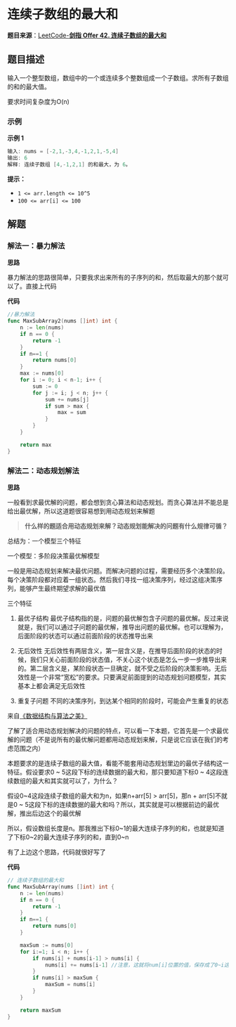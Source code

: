 
# 连续子数组的最大和

**题目来源**：[LeetCode-**剑指 Offer 42. 连续子数组的最大和**](https://leetcode-cn.com/problems/lian-xu-zi-shu-zu-de-zui-da-he-lcof/)

## 题目描述

输入一个整型数组，数组中的一个或连续多个整数组成一个子数组。求所有子数组的和的最大值。

要求时间复杂度为O(n)

### 示例

**示例 1**

```go
输入: nums = [-2,1,-3,4,-1,2,1,-5,4]
输出: 6
解释: 连续子数组 [4,-1,2,1] 的和最大，为 6。
```

**提示：**

- `1 <= arr.length <= 10^5`
- `100 <= arr[i] <= 100`

## 解题

### 解法一：暴力解法

**思路**

暴力解法的思路很简单，只要我求出来所有的子序列的和，然后取最大的那个就可以了。直接上代码

**代码**

```go
//暴力解法
func MaxSubArray2(nums []int) int {
	n := len(nums)
	if n == 0 {
		return -1
	}
	if n==1 {
		return nums[0]
	}
	max := nums[0]
	for i := 0; i < n-1; i++ {
		sum := 0
		for j := i; j < n; j++ {
			sum += nums[j]
			if sum > max {
				max = sum
			}
		}
	}

	return max
}
```

### 解法二：动态规划解法

**思路**

一般看到求最优解的问题，都会想到贪心算法和动态规划。而贪心算法并不能总是给出最优解，所以这道题很容易想到用动态规划来解题

> **什么样的题适合用动态规划来解？动态规划能解决的问题有什么规律可循？**

总结为：一个模型三个特征

一个模型：多阶段决策最优解模型

一般是用动态规划来解决最优问题。而解决问题的过程，需要经历多个决策阶段。每个决策阶段都对应着一组状态。然后我们寻找一组决策序列，经过这组决策序列，能够产生最终期望求解的最优值

三个特征

1. 最优子结构
最优子结构指的是，问题的最优解包含子问题的最优解。反过来说就是，我们可以通过子问题的最优解，推导出问题的最优解。也可以理解为，后面阶段的状态可以通过前面阶段的状态推导出来

2. 无后效性
无后效性有两层含义，第一层含义是，在推导后面阶段的状态的时候，我们只关心前面阶段的状态值，不关心这个状态是怎么一步一步推导出来的。第二层含义是，某阶段状态一旦确定，就不受之后阶段的决策影响。无后效性是一个非常“宽松”的要求。只要满足前面提到的动态规划问题模型，其实基本上都会满足无后效性

3. 重复子问题
不同的决策序列，到达某个相同的阶段时，可能会产生重复的状态

来自[《数据结构与算法之美》](https://time.geekbang.org/column/article/75702)
> 

了解了适合用动态规划解决的问题的特点，可以看一下本题，它首先是一个求最优解的问题（不是说所有的最优解问题都用动态规划来解，只是说它应该在我们的考虑范围之内）

本题要求的是连续子数组的最大值，看能不能套用动态规划里边的最优子结构这一特征。假设要求0 ~ 5这段下标的连续数据的最大和，那只要知道下标0 ~ 4这段连续数组的最大和其实就可以了，为什么？

假设0~4这段连续子数组的最大和为n，如果n+arr[5] > arr[5]，那n + arr[5]不就是0 ~ 5这段下标的连续数据的最大和吗？所以，其实就是可以根据前边的最优解，推出后边这个的最优解

所以，假设数组长度是n。那我推出下标0~1的最大连续子序列的和，也就是知道了下标0~2的最大连续子序列的和，直到0~n

有了上边这个思路，代码就很好写了

**代码**

```go
// 连续子数组的最大和
func MaxSubArray(nums []int) int {
	n := len(nums)
	if n == 0 {
		return -1
	}
	if n==1 {
		return nums[0]
	}

	maxSum := nums[0]
	for i:=1; i < n; i++ {
		if nums[i] + nums[i-1] > nums[i] {
			nums[i] += nums[i-1] //注意，这就将num[i]位置的值，保存成了0~i这个子序列的最大和(相当于记录了0~i这段连续子数组的状态（最大和）)
		}
		if nums[i] > maxSum {
			maxSum = nums[i]
		}
	}

	return maxSum
}
```